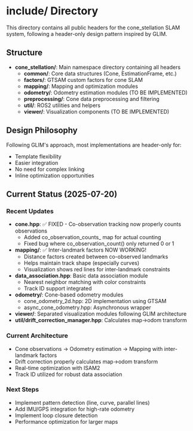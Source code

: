 # include/ Directory

This directory contains all public headers for the cone_stellation SLAM system, following a header-only design pattern inspired by GLIM.

## Structure

- **cone_stellation/**: Main namespace directory containing all headers
  - **common/**: Core data structures (Cone, EstimationFrame, etc.)
  - **factors/**: GTSAM custom factors for cone SLAM
  - **mapping/**: Mapping and optimization modules
  - **odometry/**: Odometry estimation modules (TO BE IMPLEMENTED)
  - **preprocessing/**: Cone data preprocessing and filtering
  - **util/**: ROS2 utilities and helpers
  - **viewer/**: Visualization components (TO BE IMPLEMENTED)

## Design Philosophy

Following GLIM's approach, most implementations are header-only for:
- Template flexibility
- Easier integration
- No need for complex linking
- Inline optimization opportunities

## Current Status (2025-07-20)

### Recent Updates
- **cone.hpp**: ✅ FIXED - Co-observation tracking now properly counts observations
  - Added co_observation_counts_ map for actual counting
  - Fixed bug where co_observation_count() only returned 0 or 1
- **mapping/**: ✅ Inter-landmark factors NOW WORKING!
  - Distance factors created between co-observed landmarks
  - Helps maintain track shape (especially curves)
  - Visualization shows red lines for inter-landmark constraints
- **data_association.hpp**: Basic data association module
  - Nearest neighbor matching with color constraints
  - Track ID support integrated
- **odometry/**: Cone-based odometry modules
  - cone_odometry_2d.hpp: 2D implementation using GTSAM
  - async_cone_odometry.hpp: Asynchronous wrapper
- **viewer/**: Separated visualization modules following GLIM architecture
- **util/drift_correction_manager.hpp**: Calculates map->odom transform

### Current Architecture
- Cone observations → Odometry estimation → Mapping with inter-landmark factors
- Drift correction properly calculates map->odom transform
- Real-time optimization with ISAM2
- Track ID utilized for robust data association

### Next Steps
- Implement pattern detection (line, curve, parallel lines)
- Add IMU/GPS integration for high-rate odometry
- Implement loop closure detection
- Performance optimization for larger maps